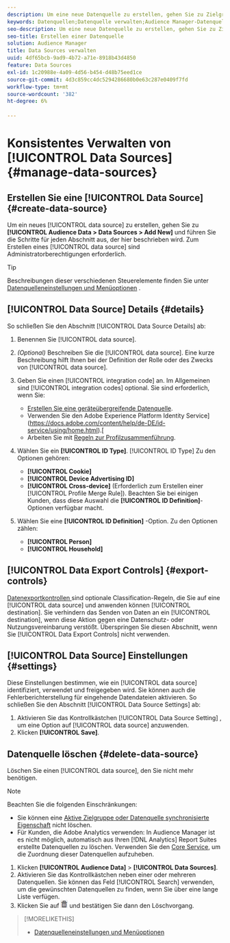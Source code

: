 ```yaml
---
description: Um eine neue Datenquelle zu erstellen, gehen Sie zu Zielgruppendaten > Datenquellen > Neu hinzufügen und führen Sie die Schritte für jeden Abschnitt aus, der hier beschrieben wird. Zum Erstellen einer Datenquelle sind Administratorberechtigungen erforderlich.
keywords: Datenquellen;Datenquelle verwalten;Audience Manager-Datenquelle
seo-description: Um eine neue Datenquelle zu erstellen, gehen Sie zu Zielgruppendaten > Datenquellen > Neu hinzufügen und führen Sie die Schritte für jeden Abschnitt aus, der hier beschrieben wird. Zum Erstellen einer Datenquelle sind Administratorberechtigungen erforderlich.
seo-title: Erstellen einer Datenquelle
solution: Audience Manager
title: Data Sources verwalten
uuid: 4df65bcb-9ad9-4b72-a71e-8918b43d4850
feature: Data Sources
exl-id: 1c20988e-4a09-4d56-b454-d48b75eed1ce
source-git-commit: 4d3c859cc4dc5294286680b0e63c287e0409f7fd
workflow-type: tm+mt
source-wordcount: '382'
ht-degree: 6%

---
```


# Konsistentes Verwalten von [!UICONTROL Data Sources] {#manage-data-sources}

## Erstellen Sie eine [!UICONTROL Data Source] {#create-data-source}

Um ein neues [!UICONTROL data source] zu erstellen, gehen Sie zu **[!UICONTROL Audience Data > Data Sources > Add New]** und führen Sie die Schritte für jeden Abschnitt aus, der hier beschrieben wird. Zum Erstellen eines [!UICONTROL data source] sind Administratorberechtigungen erforderlich.

<!-- create-datasource.xml -->

>[!TIP]
>
>Beschreibungen dieser verschiedenen Steuerelemente finden Sie unter [Datenquelleneinstellungen und Menüoptionen](../features/datasources-list-and-settings.md#settings-menu-options) .

## [!UICONTROL Data Source] Details {#details}

So schließen Sie den Abschnitt [!UICONTROL Data Source Details] ab:

1. Benennen Sie [!UICONTROL data source].
1. *(Optional)* Beschreiben Sie die  [!UICONTROL data source]. Eine kurze Beschreibung hilft Ihnen bei der Definition der Rolle oder des Zwecks von [!UICONTROL data source].
1. Geben Sie einen [!UICONTROL integration code] an. Im Allgemeinen sind [!UICONTROL integration codes] optional. Sie sind erforderlich, wenn Sie:

   * [Erstellen Sie eine geräteübergreifende Datenquelle](../features/profile-merge-rules/merge-rules-start.md#create-data-source).
   * Verwenden Sie den Adobe Experience Platform Identity Service](https://docs.adobe.com/content/help/de-DE/id-service/using/home.html).[
   * Arbeiten Sie mit [Regeln zur Profilzusammenführung](../features/profile-merge-rules/merge-rules-start.md).

1. Wählen Sie ein **[!UICONTROL ID Type]**. [!UICONTROL ID Type] Zu den Optionen gehören:

   * **[!UICONTROL Cookie]**
   * **[!UICONTROL Device Advertising ID]**
   * **[!UICONTROL Cross-device]** (Erforderlich zum Erstellen einer  [!UICONTROL Profile Merge Rule]). Beachten Sie bei einigen Kunden, dass diese Auswahl die **[!UICONTROL ID Definition]**-Optionen verfügbar macht.

1. Wählen Sie eine **[!UICONTROL ID Definition]** -Option. Zu den Optionen zählen:

   * **[!UICONTROL Person]**
   * **[!UICONTROL Household]**

## [!UICONTROL Data Export Controls] {#export-controls}

[Datenexportkontrollen ](../features/data-export-controls.md) sind optionale Classification-Regeln, die Sie auf eine  [!UICONTROL data source] und anwenden können  [!UICONTROL destination]. Sie verhindern das Senden von Daten an ein [!UICONTROL destination], wenn diese Aktion gegen eine Datenschutz- oder Nutzungsvereinbarung verstößt. Überspringen Sie diesen Abschnitt, wenn Sie [!UICONTROL Data Export Controls] nicht verwenden.

## [!UICONTROL Data Source] Einstellungen {#settings}

Diese Einstellungen bestimmen, wie ein [!UICONTROL data source] identifiziert, verwendet und freigegeben wird. Sie können auch die Fehlerberichterstellung für eingehende Datendateien aktivieren. So schließen Sie den Abschnitt [!UICONTROL Data Source Settings] ab:

1. Aktivieren Sie das Kontrollkästchen [!UICONTROL Data Source Setting] , um eine Option auf [!UICONTROL data source] anzuwenden.
2. Klicken **[!UICONTROL Save]**.

## Datenquelle löschen {#delete-data-source}

<!-- t_datasource_delete.xml -->

Löschen Sie einen [!UICONTROL data source], den Sie nicht mehr benötigen.

>[!NOTE]
>
>Beachten Sie die folgenden Einschränkungen:
>
>* Sie können eine [Aktive Zielgruppe oder Datenquelle synchronisierte Eigenschaft](../features/traits/client-activity-synced-audience-traits.md) nicht löschen.
>* Für Kunden, die Adobe Analytics verwenden: In Audience Manager ist es nicht möglich, automatisch aus Ihren [!DNL Analytics] Report Suites erstellte Datenquellen zu löschen. Verwenden Sie den [Core Service](https://docs.adobe.com/content/help/en/core-services/interface/about-core-services/core-services-landing.html), um die Zuordnung dieser Datenquellen aufzuheben.


1. Klicken **[!UICONTROL Audience Data]** > **[!UICONTROL Data Sources]**.
1. Aktivieren Sie das Kontrollkästchen neben einer oder mehreren Datenquellen.
Sie können das Feld [!UICONTROL Search] verwenden, um die gewünschten Datenquellen zu finden, wenn Sie über eine lange Liste verfügen.
1. Klicken Sie auf ![](assets/icon_trash.png) und bestätigen Sie dann den Löschvorgang.


>[!MORELIKETHIS]
>
>* [Datenquelleneinstellungen und Menüoptionen](../features/datasources-list-and-settings.md#settings-menu-options)

